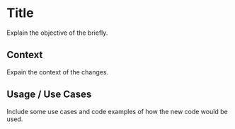 # Title

Explain the objective of the briefly.


## Context

Expain the context of the changes.


## Usage / Use Cases

Include some use cases and code examples of how the new code would be used.
